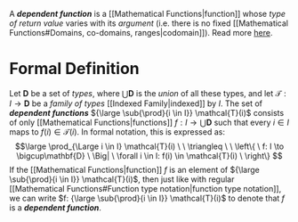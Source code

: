 A ***dependent function*** is a [[Mathematical Functions|function]] whose *type of return value* varies with its *argument* (i.e. there is no fixed [[Mathematical Functions#Domains, co-domains, ranges|codomain]]). Read more [here](https://en.wikipedia.org/wiki/Dependent_type#%CE%A0_type).

# Formal Definition
Let $\mathbf{D}$ be a set of *types*, where $\bigcup\mathbf{D}$ is the *union* of all these types, and let $\mathcal{T}: I \to \mathbf{D}$ be a *family of types* [[Indexed Family|indexed]] by $I$. The set of ***dependent functions*** ${\large \sub{\prod}{i \in I}} \mathcal{T}(i)$ consists of only [[Mathematical Functions|functions]] $f: I \to \bigcup\mathbf{D}$ such that every $i \in I$ maps to $f(i) \in \mathcal{T}(i)$. In formal notation, this is expressed as:
$$\large
\prod_{\Large i \in I} \mathcal{T}(i) \ \ \triangleq \ \ 
\left\{ \ f: I \to \bigcup\mathbf{D} \ \Big| \ \forall i \in I: f(i) \in \mathcal{T}(i) \ \right\}
$$
If the [[Mathematical Functions|function]] $f$ is an element of ${\large \sub{\prod}{i \in I}} \mathcal{T}(i)$, then just like with regular [[Mathematical Functions#Function type notation|function type notation]], we can write $f: {\large \sub{\prod}{i \in I}} \mathcal{T}(i)$ to denote that $f$ is a ***dependent function***.
